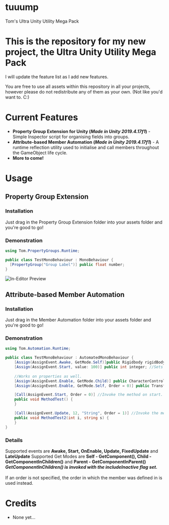 # tuuump
Tom's Ultra Unity Utility Mega Pack
<h1>This is the repository for my new project, the <b>Ultra Unity Utility Mega Pack</b></h1>
<p>I will update the feature list as I add new features.</p>
<p>You are free to use all assets within this repository in all your projects, however please do not redistribute any of them as your own. (Not like you'd want to. C:)

<h1>Current Features</h1>
<ul>
  <li><b>Property Group Extension for Unity (<i>Made in Unity 2019.4.17f1</i>)</b> - Simple Inspector script for organising fields into groups.</li>
  <li><b>Attribute-based Member Automation (<i>Made in Unity 2019.4.17f1</i>)</b> - A runtime reflection utility used to initialise and call members throughout the GameObject life cycle.</li>
  <li><b>More to come!</b></li>
</ul>

<h1>Usage</h1>
<h2>Property Group Extension</h2>
<h3>Installation</h3>
<p>Just drag in the Property Group Extension folder into your assets folder and you're good to go!</p>

<h3>Demonstration</h3>

```csharp
using Tom.PropertyGroups.Runtime;

public class TestMonoBehaviour : MonoBehaviour {
  [PropertyGroup("Group Label")] public float number;
}
```
<img alt="In-Editor Preview" src="https://i.imgur.com/3UCib4p.gif"/>

<h2>Attribute-based Member Automation</h2>
<h3>Installation</h3>
<p>Just drag in the Member Automation folder into your assets folder and you're good to go!</p>

<h3>Demonstration</h3>

```csharp
using Tom.Automation.Runtime;

public class TestMonoBehaviour : AutomatedMonoBehaviour {
    [Assign(AssignEvent.Awake, GetMode.Self)]public Rigidbody rigidBody; //Calls GetComponent on the member in Awake.
    [Assign(AssignEvent.Start, value: 100)] public int integer; //Sets the value of the member to the value specified in Start.
    
    //Works on properties as well.
    [Assign(AssignEvent.Enable, GetMode.Child)] public CharacterController Controller { get; set; } //Calls GetComponentInChildren in OnEnable.
    [Assign(AssignEvent.Enable, GetMode.Self, Order = 0)] public Transform ObjectTransform { get; set; } //Execution order can be set by changing the Order property.

    [Call(AssignEvent.Start, Order = 0)] //Invoke the method on start.
    public void MethodTest() {
    }

    [Call(AssignEvent.Update, 12, "String", Order = 1)] //Invoke the method in Update with parameters.
    public void MethodTest2(int i, string s) { 
    }
}
```
<h3>Details</h3>
Supported events are <b>Awake, Start, OnEnable, Update, FixedUpdate</b> and <b>LateUpdate</b>
Supported Get Modes are <b>Self - GetComponent(), Child - GetComponentInChildren()</b> and <b>Parent - GetComponentInParent()</b><br>
<b><i>GetComponentInChildren() is invoked with the includeInactive flag set.</i></b>
<br><br>
If an order is not specified, the order in which the member was defined in is used instead. 

<h1>Credits</h1>
<ul>
  <li>None yet...</li>
</ul>

